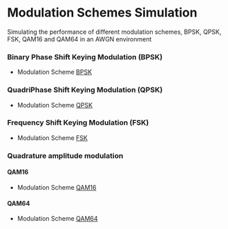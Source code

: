 # Modulation Schemes Simulation
Simulating the performance of different modulation schemes, BPSK, QPSK, FSK, QAM16 and QAM64 in an AWGN environment


### Binary Phase Shift Keying Modulation (BPSK)
* Modulation Scheme
[BPSK](Figures/BPSK.png)

### QuadriPhase Shift Keying Modulation (QPSK)
* Modulation Scheme
[QPSK](Figures/QPSK.png)

### Frequency Shift Keying Modulation (FSK)
* Modulation Scheme
[FSK](Figures/FSK.png)

### Quadrature amplitude modulation 
#### QAM16
* Modulation Scheme
[QAM16](Figures/QAM16.png)

#### QAM64
* Modulation Scheme
[QAM64](Figures/QAM64.png)

